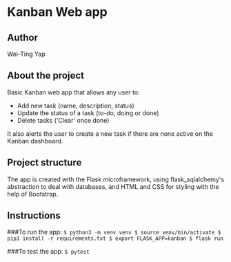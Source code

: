 # Kanban Web app

## Author
Wei-Ting Yap

## About the project
Basic Kanban web app that allows any user to:
- Add new task (name, description, status)
- Update the status of a task (to-do, doing or done)
- Delete tasks ('Clear' once done)

It also alerts the user to create a new task if there are none active on the Kanban dashboard.

## Project structure
The app is created with the Flask microframework, using flask_sqlalchemy's abstraction to deal with databases, and HTML and CSS for styling with the help of Bootstrap.

## Instructions

###To run the app:
`
$ python3 -m venv venv
$ source venv/bin/activate
$ pip3 install -r requirements.txt
$ export FLASK_APP=kanban
$ flask run
`

###To test the app:
`
$ pytest
`
